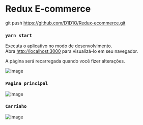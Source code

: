 # Redux E-commerce
git push https://github.com/D1D1O/Redux-ecommerce.git

### `yarn start`


Executa o aplicativo no modo de desenvolvimento.\
Abra [http://localhost:3000](http://localhost:3000) para visualizá-lo em seu navegador.

A página será recarregada quando você fizer alterações.

![image](https://user-images.githubusercontent.com/31021190/165878403-c899f78a-dc54-408e-9e6c-a9df3728ff12.png)


### `Pagina principal`
![image](https://user-images.githubusercontent.com/31021190/167977060-3694aaf8-5f47-4d3a-9811-160ee69fec84.png)

### `Carrinho`

![image](https://user-images.githubusercontent.com/31021190/167977165-e4b93fe3-b914-4061-b898-4a257b7835e2.png)
